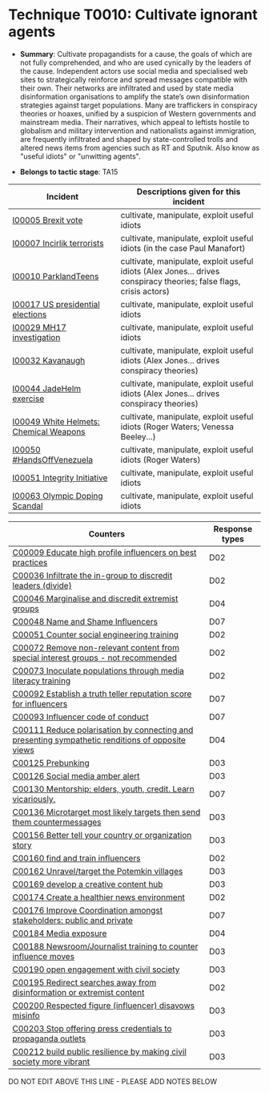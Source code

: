 # Technique T0010: Cultivate ignorant agents

* **Summary**: Cultivate propagandists for a cause, the goals of which are not fully comprehended, and who are used cynically by the leaders of the cause. Independent actors use social media and specialised web sites to strategically reinforce and spread messages compatible with their own. Their networks are infiltrated and used by state media disinformation organisations to amplify the state’s own disinformation strategies against target populations. Many are traffickers in conspiracy theories or hoaxes, unified by a suspicion of Western governments and mainstream media. Their narratives, which appeal to leftists hostile to globalism and military intervention and nationalists against immigration, are frequently infiltrated and shaped by state-controlled trolls and altered news items from agencies such as RT and Sputnik. Also know as "useful idiots" or "unwitting agents".

* **Belongs to tactic stage**: TA15


| Incident | Descriptions given for this incident |
| -------- | -------------------- |
| [I00005 Brexit vote](../generated_pages/incidents/I00005.md) | cultivate, manipulate, exploit useful idiots |
| [I00007 Incirlik terrorists](../generated_pages/incidents/I00007.md) | cultivate, manipulate, exploit useful idiots (in the case Paul Manafort) |
| [I00010 ParklandTeens](../generated_pages/incidents/I00010.md) | cultivate, manipulate, exploit useful idiots (Alex Jones... drives conspiracy theories; false flags, crisis actors) |
| [I00017 US presidential elections](../generated_pages/incidents/I00017.md) | cultivate, manipulate, exploit useful idiots |
| [I00029 MH17 investigation](../generated_pages/incidents/I00029.md) | cultivate, manipulate, exploit useful idiots |
| [I00032 Kavanaugh](../generated_pages/incidents/I00032.md) | cultivate, manipulate, exploit useful idiots (Alex Jones... drives conspiracy theories) |
| [I00044 JadeHelm exercise](../generated_pages/incidents/I00044.md) | cultivate, manipulate, exploit useful idiots (Alex Jones... drives conspiracy theories) |
| [I00049 White Helmets: Chemical Weapons](../generated_pages/incidents/I00049.md) | cultivate, manipulate, exploit useful idiots (Roger Waters; Venessa Beeley...) |
| [I00050 #HandsOffVenezuela](../generated_pages/incidents/I00050.md) | cultivate, manipulate, exploit useful idiots (Roger Waters) |
| [I00051 Integrity Initiative](../generated_pages/incidents/I00051.md) | cultivate, manipulate, exploit useful idiots |
| [I00063 Olympic Doping Scandal](../generated_pages/incidents/I00063.md) | cultivate, manipulate, exploit useful idiots  |



| Counters | Response types |
| -------- | -------------- |
| [C00009 Educate high profile influencers on best practices](../generated_pages/counters/C00009.md) | D02 |
| [C00036 Infiltrate the in-group to discredit leaders (divide)](../generated_pages/counters/C00036.md) | D02 |
| [C00046 Marginalise and discredit extremist groups](../generated_pages/counters/C00046.md) | D04 |
| [C00048 Name and Shame Influencers](../generated_pages/counters/C00048.md) | D07 |
| [C00051 Counter social engineering training](../generated_pages/counters/C00051.md) | D02 |
| [C00072 Remove non-relevant content from special interest groups - not recommended](../generated_pages/counters/C00072.md) | D02 |
| [C00073 Inoculate populations through media literacy training](../generated_pages/counters/C00073.md) | D02 |
| [C00092 Establish a truth teller reputation score for influencers](../generated_pages/counters/C00092.md) | D07 |
| [C00093 Influencer code of conduct](../generated_pages/counters/C00093.md) | D07 |
| [C00111 Reduce polarisation by connecting and presenting sympathetic renditions of opposite views](../generated_pages/counters/C00111.md) | D04 |
| [C00125 Prebunking](../generated_pages/counters/C00125.md) | D03 |
| [C00126 Social media amber alert](../generated_pages/counters/C00126.md) | D03 |
| [C00130 Mentorship: elders, youth, credit. Learn vicariously.](../generated_pages/counters/C00130.md) | D07 |
| [C00136 Microtarget most likely targets then send them countermessages](../generated_pages/counters/C00136.md) | D03 |
| [C00156 Better tell your country or organization story](../generated_pages/counters/C00156.md) | D03 |
| [C00160 find and train influencers](../generated_pages/counters/C00160.md) | D02 |
| [C00162 Unravel/target the Potemkin villages](../generated_pages/counters/C00162.md) | D03 |
| [C00169 develop a creative content hub](../generated_pages/counters/C00169.md) | D03 |
| [C00174 Create a healthier news environment](../generated_pages/counters/C00174.md) | D02 |
| [C00176 Improve Coordination amongst stakeholders: public and private](../generated_pages/counters/C00176.md) | D07 |
| [C00184 Media exposure](../generated_pages/counters/C00184.md) | D04 |
| [C00188 Newsroom/Journalist training to counter influence moves](../generated_pages/counters/C00188.md) | D03 |
| [C00190 open engagement with civil society](../generated_pages/counters/C00190.md) | D03 |
| [C00195 Redirect searches away from disinformation or extremist content ](../generated_pages/counters/C00195.md) | D02 |
| [C00200 Respected figure (influencer) disavows misinfo](../generated_pages/counters/C00200.md) | D03 |
| [C00203 Stop offering press credentials to propaganda outlets](../generated_pages/counters/C00203.md) | D03 |
| [C00212 build public resilience by making civil society more vibrant](../generated_pages/counters/C00212.md) | D03 |


DO NOT EDIT ABOVE THIS LINE - PLEASE ADD NOTES BELOW